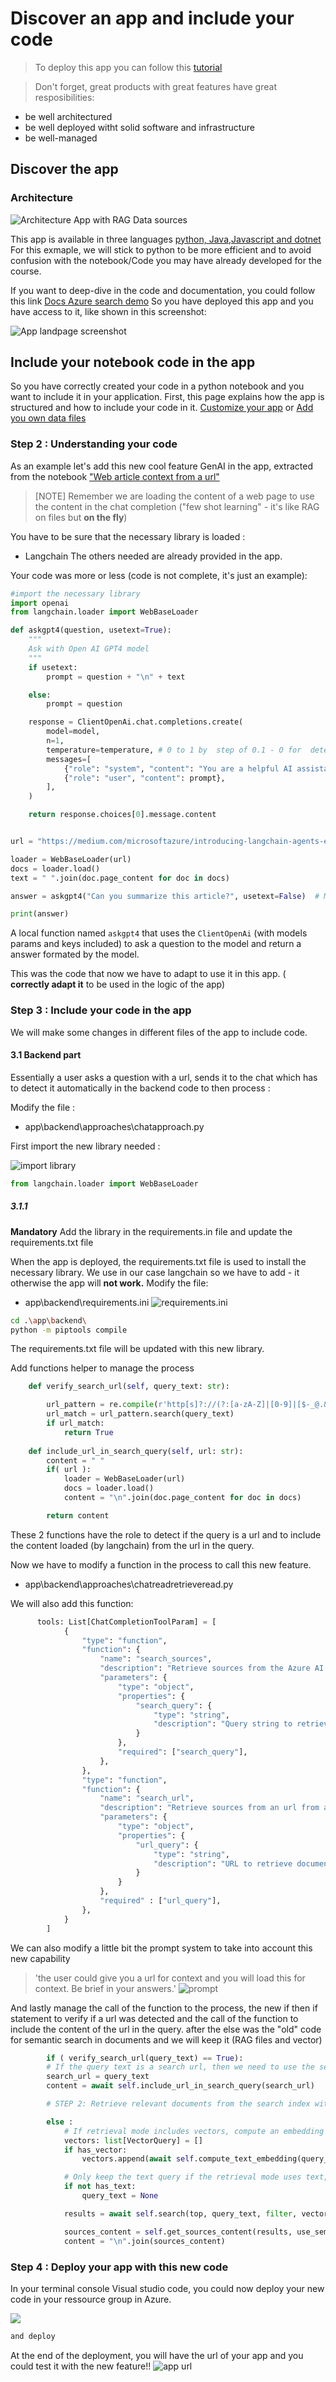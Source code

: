 # Discover an app and include your code

> To deploy this app you can follow this [tutorial](https://aka.ms/ragchat) 

> Don't forget, great products with great features have great resposibilities:
 - be well architectured
 - be well deployed witht solid software and infrastructure
 - be well-managed 

## Discover the app

### Architecture

![Architecture App with RAG Data sources](../img/appstart/appcomponents.png)

This app is available in three languages [python, Java,Javascript and dotnet](https://github.com/Azure-Samples/azure-search-openai-demo/blob/main/docs/other_samples.md)
For this exmaple, we will stick to python to be more efficient and to avoid confusion with the notebook/Code you may have already developed for the course.

If you want to deep-dive in the code and documentation, you could follow this link [Docs Azure search demo](https://github.com/Azure-Samples/azure-search-openai-demo/tree/main/docs)
So you have deployed this app and you have access to it, like shown in this screenshot:

![App landpage screenshot](../img/appstart/splashscreen.png)

## Include your notebook code in the app

So you have correctly created your code in a python notebook and you want to include it in your application.
First, this page explains how the app is structured and how to include your code in it.
[Customize your app](https://github.com/Azure-Samples/azure-search-openai-demo/blob/main/docs/customization.md)
or [Add you own data files](https://github.com/Azure-Samples/azure-search-openai-demo/blob/main/docs/data_ingestion.md)

### Step 2 : Understanding your code 

As an example let's add this new cool feature GenAI in the app,
extracted from the notebook ["Web article context from a url"](https://aka.ms/inseadGenAI-2)

> [NOTE] Remember we are loading the content of a web page to use the content in the chat completion ("few shot learning" - it's like RAG on files but **on the fly**)

You have to be sure that the necessary library is loaded :
- Langchain
The others needed are already provided in the app.

Your code was more or less (code is not complete, it's just an example):
```python
#import the necessary library
import openai
from langchain.loader import WebBaseLoader

def askgpt4(question, usetext=True):
    """
    Ask with Open AI GPT4 model
    """
    if usetext:
        prompt = question + "\n" + text

    else:
        prompt = question

    response = ClientOpenAi.chat.completions.create(
        model=model,
        n=1,
        temperature=temperature, # 0 to 1 by  step of 0.1 - O for  deterministic result, 1 is very creative
        messages=[
            {"role": "system", "content": "You are a helpful AI assistant."},
            {"role": "user", "content": prompt},
        ],
    )

    return response.choices[0].message.content


url = "https://medium.com/microsoftazure/introducing-langchain-agents-e58674b1a657"

loader = WebBaseLoader(url)
docs = loader.load()
text = " ".join(doc.page_content for doc in docs)

answer = askgpt4("Can you summarize this article?", usetext=False)  # Modify the askgpt4 function call

print(answer)

```

A local function named `askgpt4` that uses the `ClientOpenAi` (with models params and keys included) to ask a question to the model and return a answer formated by the model.

This was the code that now we have to adapt to use it in this app. ( __correctly adapt it__ to be used in the logic of the app)


### Step 3 : Include your code in the app

We will make some changes in different files of the app to include code.

#### 3.1 Backend part 

Essentially a user asks a question with a url, sends it to the chat which has to detect it automatically in the backend code to then process :

Modify the file :
- app\backend\approaches\chatapproach.py

First import the new library needed :

![import library](../img/appstart/importlibrary.png)
    
```python
from langchain.loader import WebBaseLoader
```

##### 3.1.1

**Mandatory** Add the library in the requirements.in file and update the requirements.txt file

When the app is deployed, the requirements.txt file is used to install the necessary library.
We use in our case langchain so we have to add - it otherwise the app will **not work.**
Modify the file:
- app\backend\requirements.ini
![requirements.ini](../img/appstart/requirementsini.png)
```bash
cd .\app\backend\
python -m piptools compile
```
The requirements.txt file will be updated with this new library.

Add functions helper to manage the process

```python
    def verify_search_url(self, query_text: str):

        url_pattern = re.compile(r'http[s]?://(?:[a-zA-Z]|[0-9]|[$-_@.&+]|[!*\\(\\),]|(?:%[0-9a-fA-F][0-9a-fA-F]))+')
        url_match = url_pattern.search(query_text)
        if url_match:
            return True
        
    def include_url_in_search_query(self, url: str):
        content = " "
        if( url ):
            loader = WebBaseLoader(url)
            docs = loader.load()
            content = "\n".join(doc.page_content for doc in docs)

        return content
```

These 2 functions have the role to detect if the query is a url and to include the content loaded (by langchain) from the url in the query.

Now we have to modify a function in the process to call this new feature.

- app\backend\approaches\chatreadretrieveread.py

We will also add this function:

```python
      tools: List[ChatCompletionToolParam] = [
            {
                "type": "function",
                "function": {
                    "name": "search_sources",
                    "description": "Retrieve sources from the Azure AI Search index",
                    "parameters": {
                        "type": "object",
                        "properties": {
                            "search_query": {
                                "type": "string",
                                "description": "Query string to retrieve documents from azure search eg: 'Health care plan'",
                            }
                        },
                        "required": ["search_query"],
                    },
                },
                "type": "function",
                "function": {
                    "name": "search_url",
                    "description": "Retrieve sources from an url from a user",
                    "parameters": {
                        "type": "object",
                        "properties": {
                            "url_query": {
                                "type": "string",
                                "description": "URL to retrieve documents from eg: 'https://www.example.com'",
                            }
                        }
                    },
                    "required" : ["url_query"],
                },
            }
        ]
```	
We can also modify a little bit the prompt system to take into account this new capability

> 'the user could give you a url for context and you will load this for context. Be brief in your answers.'
![prompt](../img/appstart/promptsystel.png)

And lastly manage the call of the function to the process, the new if then if statement to verify if a url was detected and the call of the function to include the content of the url in the query.
after the else was the "old" code for semantic search in documents and we will keep it (RAG files and vector)

```python
        if ( verify_search_url(query_text) == True):
        # If the query text is a search url, then we need to use the search_url tool and include it in the chat_completion
        search_url = query_text
        content = await self.include_url_in_search_query(search_url)

        # STEP 2: Retrieve relevant documents from the search index with the GPT optimized query

        else :
            # If retrieval mode includes vectors, compute an embedding for the query
            vectors: list[VectorQuery] = []
            if has_vector:
                vectors.append(await self.compute_text_embedding(query_text))

            # Only keep the text query if the retrieval mode uses text, otherwise drop it
            if not has_text:
                query_text = None

            results = await self.search(top, query_text, filter, vectors, use_semantic_ranker, use_semantic_captions)

            sources_content = self.get_sources_content(results, use_semantic_captions, use_image_citation=False)
            content = "\n".join(sources_content)
```

### Step 4 : Deploy your app with this new code

In your terminal console Visual studio code, you could now deploy your new code in your ressource group in Azure.

![](../img/appstart/terminal.png)

```bash
and deploy
```

At the end of the deployment, you will have the url of your app and you could test it with the new feature!!
![app url](../img/appstart/appurl.png)



